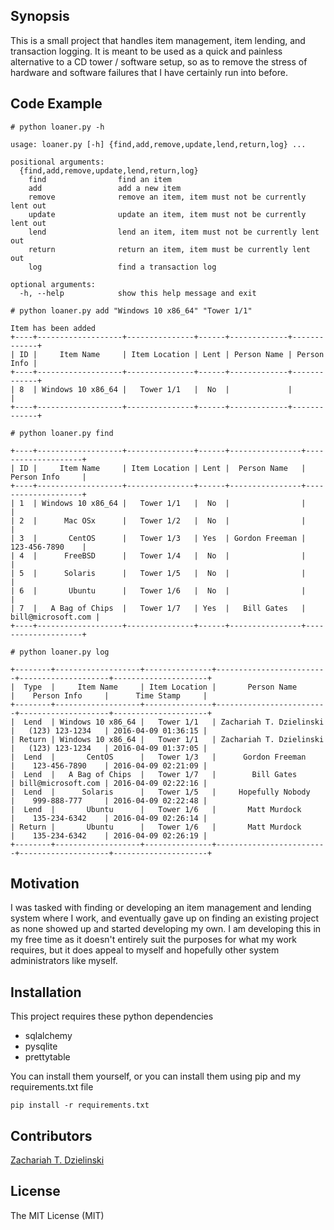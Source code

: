 ## Synopsis

This is a small project that handles item management, item lending, and transaction logging. It is meant to be used as a quick and painless alternative to a CD tower / software setup, so as to remove the stress of hardware and software failures that I have certainly run into before.

## Code Example

```
# python loaner.py -h

usage: loaner.py [-h] {find,add,remove,update,lend,return,log} ...

positional arguments:
  {find,add,remove,update,lend,return,log}
    find                find an item
    add                 add a new item
    remove              remove an item, item must not be currently lent out
    update              update an item, item must not be currently lent out
    lend                lend an item, item must not be currently lent out
    return              return an item, item must be currently lent out
    log                 find a transaction log

optional arguments:
  -h, --help            show this help message and exit
```

```
# python loaner.py add "Windows 10 x86_64" "Tower 1/1"

Item has been added
+----+-------------------+---------------+------+-------------+-------------+
| ID |     Item Name     | Item Location | Lent | Person Name | Person Info |
+----+-------------------+---------------+------+-------------+-------------+
| 8  | Windows 10 x86_64 |   Tower 1/1   |  No  |             |             |
+----+-------------------+---------------+------+-------------+-------------+
```

```
# python loaner.py find

+----+-------------------+---------------+------+----------------+--------------------+
| ID |     Item Name     | Item Location | Lent |  Person Name   |    Person Info     |
+----+-------------------+---------------+------+----------------+--------------------+
| 1  | Windows 10 x86_64 |   Tower 1/1   |  No  |                |                    |
| 2  |      Mac OSx      |   Tower 1/2   |  No  |                |                    |
| 3  |       CentOS      |   Tower 1/3   | Yes  | Gordon Freeman |    123-456-7890    |
| 4  |      FreeBSD      |   Tower 1/4   |  No  |                |                    |
| 5  |      Solaris      |   Tower 1/5   |  No  |                |                    |
| 6  |       Ubuntu      |   Tower 1/6   |  No  |                |                    |
| 7  |   A Bag of Chips  |   Tower 1/7   | Yes  |   Bill Gates   | bill@microsoft.com |
+----+-------------------+---------------+------+----------------+--------------------+
```

```
# python loaner.py log

+--------+-------------------+---------------+-------------------------+--------------------+---------------------+
|  Type  |     Item Name     | Item Location |       Person Name       |    Person Info     |      Time Stamp     |
+--------+-------------------+---------------+-------------------------+--------------------+---------------------+
|  Lend  | Windows 10 x86_64 |   Tower 1/1   | Zachariah T. Dzielinski |   (123) 123-1234   | 2016-04-09 01:36:15 |
| Return | Windows 10 x86_64 |   Tower 1/1   | Zachariah T. Dzielinski |   (123) 123-1234   | 2016-04-09 01:37:05 |
|  Lend  |       CentOS      |   Tower 1/3   |      Gordon Freeman     |    123-456-7890    | 2016-04-09 02:21:09 |
|  Lend  |   A Bag of Chips  |   Tower 1/7   |        Bill Gates       | bill@microsoft.com | 2016-04-09 02:22:16 |
|  Lend  |      Solaris      |   Tower 1/5   |     Hopefully Nobody    |    999-888-777     | 2016-04-09 02:22:48 |
|  Lend  |       Ubuntu      |   Tower 1/6   |       Matt Murdock      |    135-234-6342    | 2016-04-09 02:26:14 |
| Return |       Ubuntu      |   Tower 1/6   |       Matt Murdock      |    135-234-6342    | 2016-04-09 02:26:19 |
+--------+-------------------+---------------+-------------------------+--------------------+---------------------+
```



## Motivation

I was tasked with finding or developing an item management and lending system where I work, and eventually gave up on finding an existing project as none showed up and started developing my own. I am developing this in my free time as it doesn't entirely suit the purposes for what my work requires, but it does appeal to myself and hopefully other system administrators like myself.

## Installation

This project requires these python dependencies

* sqlalchemy
* pysqlite
* prettytable

You can install them yourself, or you can install them using pip and my requirements.txt file

`pip install -r requirements.txt`

## Contributors

[Zachariah T. Dzielinski](https://github.com/UnmercifulTurtle)

## License

The MIT License (MIT)
